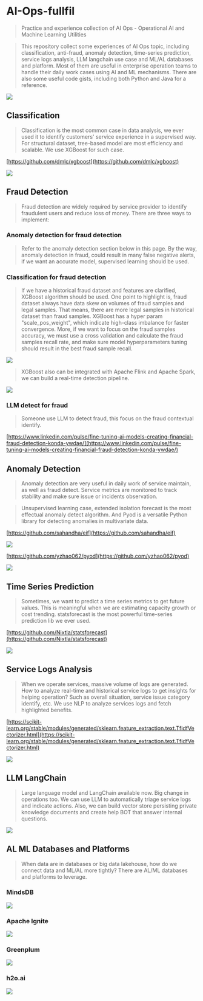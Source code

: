 # AI-Ops-fullfil
> Practice and experience collection of AI Ops - Operational AI and Machine Learning Utilities

> This repository collect some experiences of AI Ops topic, including classification, anti-fraud, anomaly detection, 
time-series prediction, service logs analysis, LLM langchain use case and ML/AL databases and platform.
Most of them are useful in enterprise operation teams to handle their daily work cases using AI and ML mechanisms.
There are also some useful code gists, including both Python and Java for a reference.

![](diagram-ai-ops.png)

## Classification
> Classification is the most common case in data analysis, we ever used it to identify customers' service experience in a supervised way.
For structural dataset, tree-based model are most efficiency and scalable. We use XGBoost for such case.

[https://github.com/dmlc/xgboost](https://github.com/dmlc/xgboost)

![](xgboost/classification-quality-predict.png)

## Fraud Detection
> Fraud detection are widely required by service provider to identify fraudulent users and reduce loss of money.
There are three ways to implement:

### Anomaly detection for fraud detection
> Refer to the anomaly detection section below in this page.
By the way, anomaly detection in fraud, could result in many false negative alerts, 
if we want an accurate model, supervised learning should be used.

### Classification for fraud detection
> If we have a historical fraud dataset and features are clarified, XGBoost algorithm should be used.
One point to highlight is, fraud dataset always have data skew on volumes of fraud samples and legal samples.
That means, there are more legal samples in historical dataset than fraud samples. 
XGBoost has a hyper param "scale_pos_weight", which indicate high-class imbalance for faster convergence.
More, if we want to focus on the fraud samples accuracy, we must use a cross validation and calculate the fraud samples recall rate, 
and make sure model hyperparameters tuning should result in the best fraud sample recall.

![](fraud-detection/fraud-detection-classification.png)

> XGBoost also can be integrated with Apache Flink and Apache Spark, we can build a real-time detection pipeline.

![](fraud-detection/fraud-detection-data-pipeline.png)

### LLM detect for fraud
> Someone use LLM to detect fraud, this focus on the fraud contextual identify.

[https://www.linkedin.com/pulse/fine-tuning-ai-models-creating-financial-fraud-detection-konda-ywdae/](https://www.linkedin.com/pulse/fine-tuning-ai-models-creating-financial-fraud-detection-konda-ywdae/)

## Anomaly Detection
> Anomaly detection are very useful in daily work of service maintain, as well as fraud detect.
Service metrics are monitored to track stability and make sure issue or incidents observation.

> Unsupervised learning case, extended isolation forecast is the most effectual anomaly detect algorithm.
And Pyod is a versatile Python library for detecting anomalies in multivariate data.

[https://github.com/sahandha/eif](https://github.com/sahandha/eif)

![](anomaly-detection/extended-isolation-forest.png)

[https://github.com/yzhao062/pyod](https://github.com/yzhao062/pyod)

![](anomaly-detection/pyod.png)

## Time Series Prediction
> Sometimes, we want to predict a time series metrics to get future values.
This is meaningful when we are estimating capacity growth or cost trending.
statsforecast is the most powerful time-series prediction lib we ever used.

[https://github.com/Nixtla/statsforecast](https://github.com/Nixtla/statsforecast)

![](time-series-prediction/stats-forecast.jpeg)

## Service Logs Analysis
> When we operate services, massive volume of logs are generated. 
How to analyze real-time and historical service logs to get insights for helping operation? 
Such as overall situation, service issue category identify, etc.
We use NLP to analyze services logs and fetch highlighted benefits.

[https://scikit-learn.org/stable/modules/generated/sklearn.feature_extraction.text.TfidfVectorizer.html](https://scikit-learn.org/stable/modules/generated/sklearn.feature_extraction.text.TfidfVectorizer.html)

![](logs-analysis-nlp/logs-analysis-nlp.png)

## LLM LangChain
> Large language model and LangChain available now. Big change in operations too.
We can use LLM to automatically triage service logs and indicate actions.
Also, we can build vector store persisting private knowledge documents and create help BOT that answer internal questions.

![](llm-langchain/llm-vector-store.png)

## AL ML Databases and Platforms
> When data are in databases or big data lakehouse, how do we connect data and ML/AL more tightly?
There are AL/ML databases and platforms to leverage.

### MindsDB

![](ai-ml-db/mindsdb.png)

### Apache Ignite

![](ai-ml-db/apache-ignite.png)

### Greenplum

![](ai-ml-db/greenplum-ml.png)

### h2o.ai

![](ai-ml-platform/h2o-ai.png)